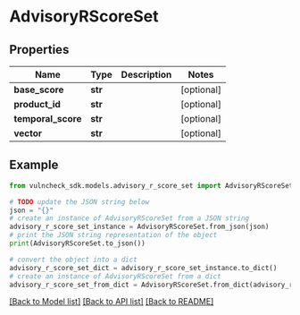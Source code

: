 # AdvisoryRScoreSet


## Properties

Name | Type | Description | Notes
------------ | ------------- | ------------- | -------------
**base_score** | **str** |  | [optional] 
**product_id** | **str** |  | [optional] 
**temporal_score** | **str** |  | [optional] 
**vector** | **str** |  | [optional] 

## Example

```python
from vulncheck_sdk.models.advisory_r_score_set import AdvisoryRScoreSet

# TODO update the JSON string below
json = "{}"
# create an instance of AdvisoryRScoreSet from a JSON string
advisory_r_score_set_instance = AdvisoryRScoreSet.from_json(json)
# print the JSON string representation of the object
print(AdvisoryRScoreSet.to_json())

# convert the object into a dict
advisory_r_score_set_dict = advisory_r_score_set_instance.to_dict()
# create an instance of AdvisoryRScoreSet from a dict
advisory_r_score_set_from_dict = AdvisoryRScoreSet.from_dict(advisory_r_score_set_dict)
```
[[Back to Model list]](../README.md#documentation-for-models) [[Back to API list]](../README.md#documentation-for-api-endpoints) [[Back to README]](../README.md)


